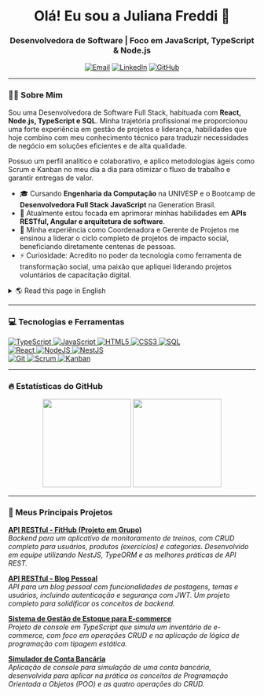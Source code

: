 <h1 align="center">Olá! Eu sou a Juliana Freddi 👋</h1>

<h3 align="center">Desenvolvedora de Software | Foco em JavaScript, TypeScript & Node.js</h3>

<p align="center">
  <a href="mailto:juhfreddi@gmail.com" target="_blank"><img src="https://img.shields.io/badge/Email-D14836?style=for-the-badge&logo=gmail&logoColor=white" alt="Email"></a>
  <a href="https://www.linkedin.com/in/juliana-freddi/" target="_blank"><img src="https://img.shields.io/badge/LinkedIn-0077B5?style=for-the-badge&logo=linkedin&logoColor=white" alt="LinkedIn"></a>
  <a href="https://github.com/ddifreju" target="_blank"><img src="https://img.shields.io/badge/GitHub-181717?style=for-the-badge&logo=github&logoColor=white" alt="GitHub"></a>
</p>

---

### 👩‍💻 Sobre Mim

<p>
  Sou uma Desenvolvedora de Software Full Stack, habituada com <strong>React, Node.js, TypeScript e SQL</strong>. Minha trajetória profissional me proporcionou uma forte experiência em gestão de projetos e liderança, habilidades que hoje combino com meu conhecimento técnico para traduzir necessidades de negócio em soluções eficientes e de alta qualidade.
</p>
<p>
  Possuo um perfil analítico e colaborativo, e aplico metodologias ágeis como Scrum e Kanban no meu dia a dia para otimizar o fluxo de trabalho e garantir entregas de valor.
</p>

<ul>
  <li>🎓 Cursando <strong>Engenharia da Computação</strong> na UNIVESP e o Bootcamp de <strong>Desenvolvedora Full Stack JavaScript</strong> na Generation Brasil.</li>
  <li>🌱 Atualmente estou focada em aprimorar minhas habilidades em <strong>APIs RESTful, Angular e arquitetura de software</strong>.</li>
  <li>🤝 Minha experiência como Coordenadora e Gerente de Projetos me ensinou a liderar o ciclo completo de projetos de impacto social, beneficiando diretamente centenas de pessoas.</li>
  <li>⚡ Curiosidade: Acredito no poder da tecnologia como ferramenta de transformação social, uma paixão que apliquei liderando projetos voluntários de capacitação digital.</li>
</ul>

<details>
  <summary>🌎 Read this page in English</summary>
  
  <br>
  
  <h1 align="center">Hi there! I'm Juliana Freddi 👋</h1>
  <h3 align="center">Software Developer | Focusing on JavaScript, TypeScript & Node.js</h3>
  
  <p>
    I am a Software Developer Full Stack usually using <strong>React, Node.js, TypeScript, and SQL</strong>. My professional journey has provided me with strong experience in project management and leadership, skills that I now combine with my technical knowledge to translate business needs into efficient, high-quality solutions.
  </p>
  <p>
    I have an analytical and collaborative profile, and I apply agile methodologies such as Scrum and Kanban in my daily work to optimize workflow and ensure value-driven deliveries.
  </p>

  <ul>
    <li>🎓 Currently studying <strong>Software Engineering</strong> at UNIVESP and attending the <strong>Full Stack Java Developer Bootcamp</strong> at Generation Brasil.</li>
    <li>🌱 I am currently focused on improving my skills in <strong>RESTful APIs and software architecture</strong>.</li>
    <li>🤝 My experience as a Project Coordinator and Manager taught me to lead complete cycles of social impact projects, directly benefiting hundreds of people.</li>
    <li>⚡ Fun fact: I believe in the power of technology as a tool for social transformation, a passion I have applied by leading voluntary digital empowerment projects.</li>
  </ul>

</details>

---

### 💻 Tecnologias e Ferramentas

<p align="left">
  <a href="https://www.typescriptlang.org/" target="_blank">
    <img src="https://img.shields.io/badge/TypeScript-3178C6?style=for-the-badge&logo=typescript&logoColor=white" alt="TypeScript">
  </a>
  <a href="https://developer.mozilla.org/en-US/docs/Web/JavaScript" target="_blank"> 
    <img src="https://img.shields.io/badge/JavaScript-F7DF1E?style=for-the-badge&logo=javascript&logoColor=black" alt="JavaScript">
  </a>
  <a href="https://www.w3.org/html/" target="_blank"> 
    <img src="https://img.shields.io/badge/HTML5-E34F26?style=for-the-badge&logo=html5&logoColor=white" alt="HTML5">
  </a>
  <a href="https://www.w3.org/TR/CSS/" target="_blank">
    <img src="https://img.shields.io/badge/CSS3-1572B6?style=for-the-badge&logo=css3&logoColor=white" alt="CSS3">
  </a>
  <a href="https://www.mysql.com/" target="_blank"> 
    <img src="https://img.shields.io/badge/SQL-4479A1?style=for-the-badge&logo=mysql&logoColor=white" alt="SQL">
  </a>
  
  <br>

  <a href="https://reactjs.org/" target="_blank"> 
    <img src="https://img.shields.io/badge/React-20232A?style=for-the-badge&logo=react&logoColor=61DAFB" alt="React">
  </a>
  <a href="https://nodejs.org" target="_blank"> 
    <img src="https://img.shields.io/badge/Node.js-339933?style=for-the-badge&logo=nodedotjs&logoColor=white" alt="NodeJS">
  </a>
    <a href="https://nestjs.com/" target="_blank">
    <img src="https://img.shields.io/badge/NestJS-E0234E?style=for-the-badge&logo=nestjs&logoColor=white" alt="NestJS">
  </a>
  
  <br>
  
  <a href="https://git-scm.com/" target="_blank">
    <img src="https://img.shields.io/badge/Git-F05032?style=for-the-badge&logo=git&logoColor=white" alt="Git">
  </a>
  <a href="https://www.scrum.org" target="_blank">
    <img src="https://img.shields.io/badge/Scrum-0077B5?style=for-the-badge&logo=scrum&logoColor=white" alt="Scrum">
  </a>
    <a href="https://www.atlassian.com/agile/kanban" target="_blank">
    <img src="https://img.shields.io/badge/Kanban-0052CC?style=for-the-badge&logo=trello&logoColor=white" alt="Kanban">
  </a>
</p>

---

### 🔥 Estatísticas do GitHub

<p align="center">
  <img height="180em" src="https://github-readme-stats.vercel.app/api?username=ddifreju&show_icons=true&theme=dracula&include_all_commits=true"/>
  <img height="180em" src="https://github-readme-stats.vercel.app/api/top-langs/?username=ddifreju&layout=compact&langs_count=7&theme=dracula"/>
</p>

---

### 🚀 Meus Principais Projetos

<p>
  <strong><a href="https://github.com/Grupo-06-Turma-JavaScript-07/FitHub/" target="_blank">API RESTful - FitHub (Projeto em Grupo)</a></strong>
  <br>
  <em>Backend para um aplicativo de monitoramento de treinos, com CRUD completo para usuários, produtos (exercícios) e categorias. Desenvolvido em equipe utilizando NestJS, TypeORM e as melhores práticas de API REST.</em>
</p>
<p>
  <strong><a href="https://github.com/ddifreju/blogpessoal" target="_blank">API RESTful - Blog Pessoal</a></strong>
  <br>
  <em>API para um blog pessoal com funcionalidades de postagens, temas e usuários, incluindo autenticação e segurança com JWT. Um projeto completo para solidificar os conceitos de backend.</em>
</p>
<p>
  <strong><a href="https://github.com/ddifreju/projeto-javaScript" target="_blank">Sistema de Gestão de Estoque para E-commerce</a></strong>
  <br>
  <em>Projeto de console em TypeScript que simula um inventário de e-commerce, com foco em operações CRUD e na aplicação de lógica de programação com tipagem estática.</em>
</p>
<p>
  <strong><a href="https://github.com/ddifreju/ContaBancariaJF" target="_blank">Simulador de Conta Bancária</a></strong>
  <br>
  <em>Aplicação de console para simulação de uma conta bancária, desenvolvida para aplicar na prática os conceitos de Programação Orientada a Objetos (POO) e as quatro operações do CRUD.</em>
</p>
